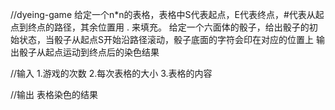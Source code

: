﻿//dyeing-game给定一个n*n的表格，表格中S代表起点，E代表终点，#代表从起点到终点的路径，其余位置用 . 来填充。给定一个六面体的骰子，给出骰子的初始状态，当骰子从起点S开始沿路径滚动，骰子底面的字符会印在对应的位置上输出骰子从起点运动到终点后的染色结果//输入1.游戏的次数2.每次表格的大小3.表格的内容//输出表格染色的结果